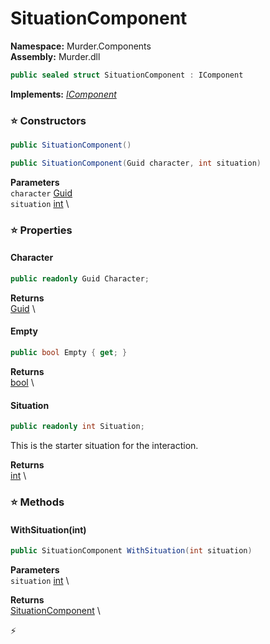 # SituationComponent

**Namespace:** Murder.Components \
**Assembly:** Murder.dll

```csharp
public sealed struct SituationComponent : IComponent
```

**Implements:** _[IComponent](../..//Bang/Components/IComponent.html)_

### ⭐ Constructors
```csharp
public SituationComponent()
```

```csharp
public SituationComponent(Guid character, int situation)
```

**Parameters** \
`character` [Guid](https://learn.microsoft.com/en-us/dotnet/api/System.Guid?view=net-7.0) \
`situation` [int](https://learn.microsoft.com/en-us/dotnet/api/System.Int32?view=net-7.0) \

### ⭐ Properties
#### Character
```csharp
public readonly Guid Character;
```

**Returns** \
[Guid](https://learn.microsoft.com/en-us/dotnet/api/System.Guid?view=net-7.0) \
#### Empty
```csharp
public bool Empty { get; }
```

**Returns** \
[bool](https://learn.microsoft.com/en-us/dotnet/api/System.Boolean?view=net-7.0) \
#### Situation
```csharp
public readonly int Situation;
```

This is the starter situation for the interaction.

**Returns** \
[int](https://learn.microsoft.com/en-us/dotnet/api/System.Int32?view=net-7.0) \
### ⭐ Methods
#### WithSituation(int)
```csharp
public SituationComponent WithSituation(int situation)
```

**Parameters** \
`situation` [int](https://learn.microsoft.com/en-us/dotnet/api/System.Int32?view=net-7.0) \

**Returns** \
[SituationComponent](../..//Murder/Components/SituationComponent.html) \



⚡